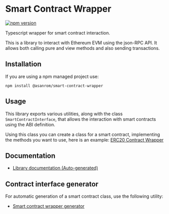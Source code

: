 # Smart Contract Wrapper

[![npm version](https://badge.fury.io/js/%40asanrom%2Fsmart-contract-wrapper.svg)](https://badge.fury.io/js/%40asanrom%2Fsmart-contract-wrapper)

Typescript wrapper for smart contract interaction.

This is a library to interact with Ethereum EVM using the json-RPC API. It allows both calling pure and view methods and also sending transactions.

## Installation

If you are using a npm managed project use:

```
npm install @asanrom/smart-contract-wrapper
```

## Usage

This library exports various utilities, along with the class `SmartContractInterface`, that allows the interaction with smart contracts using the ABI definition.

Using this class you can create a class for a smart contract, implementing the methods you want to use, here is an example: [ERC20 Contract Wrapper](https://github.com/AgustinSRG/smart-contract-wrapper/blob/master/tests/utils/erc20.ts)

## Documentation

 - [Library documentation (Auto-generated)](https://agustinsrg.github.io/smart-contract-wrapper/docs)

## Contract interface generator

For automatic generation of a smart contract class, use the following utility:

 - [Smart contract wrapper generator](https://agustinsrg.github.io/smart-contract-wrapper/codegen)
